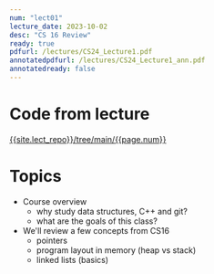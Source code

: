 ```yaml
---
num: "lect01"
lecture_date: 2023-10-02
desc: "CS 16 Review"
ready: true
pdfurl: /lectures/CS24_Lecture1.pdf
annotatedpdfurl: /lectures/CS24_Lecture1_ann.pdf
annotatedready: false
---
```


# Code from lecture

[{{site.lect_repo}}/tree/main/{{page.num}}]({{site.lect_repo}}/tree/main/{{page.num}})


# Topics

* Course overview 
	- why study data structures, C++ and git?
	- what are the goals of this class?
* We'll review a few concepts from CS16
	- pointers
	- program layout in memory (heap vs stack)
	- linked lists (basics)

